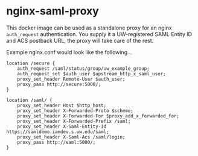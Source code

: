 # nginx-saml-proxy

This docker image can be used as a standalone proxy for an nginx `auth_request`
authentication. You supply it a UW-registered SAML Entity ID and ACS postback
URL, the proxy will take care of the rest.

Example nginx.conf would look like the following...

```
location /secure {
    auth_request /saml/status/group/uw_example_group;
    auth_request_set $auth_user $upstream_http_x_saml_user;
    proxy_set_header Remote-User $auth_user;
    proxy_pass http://secure:5000/;
}

location /saml/ { 
    proxy_set_header Host $http_host;
    proxy_set_header X-Forwarded-Proto $scheme;
    proxy_set_header X-Forwarded-For $proxy_add_x_forwarded_for;
    proxy_set_header X-Forwarded-Prefix /saml;
    proxy_set_header X-Saml-Entity-Id https://samldemo.iamdev.s.uw.edu/saml;
    proxy_set_header X-Saml-Acs /saml/login;
    proxy_pass http://saml:5000/;
}
```